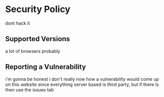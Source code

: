 # Security Policy
dont hack it
## Supported Versions
a lot of browsers probably
## Reporting a Vulnerability
i'm gonna be honest i don't really now how a vulnerability would come up on this website since everything server based is third party, but if there is then use the issues tab
